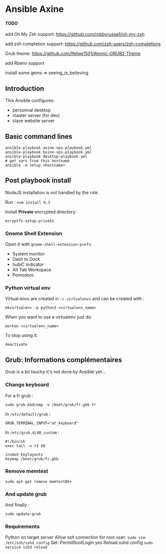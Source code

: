 # Ansible Axine

#### TODO
add Oh My Zsh support:
https://github.com/robbyrussell/oh-my-zsh

add zsh completion support:
https://github.com/zsh-users/zsh-completions

Grub theme:
https://github.com/lfelipe1501/Atomic-GRUB2-Theme

add Rbenv support

install some gems => seeing_is_believing

## Introduction
This Ansible configures:

- personnal desktop
- master server (for dev)
- slave website server

## Basic command lines
````
ansible-playbook axine-vps-playbook.yml
ansible-playbook bxine-vps-playbook.yml
ansible-playbook desktop-playbook.yml
# get vars from this hostname
ansible -m setup <hostname>
````

## Post playbook install
NodeJS installation is not handled by the role.

Run : `nvm install 9.3`

Install **Private** encrypted directory:

`ecryptfs-setup-private`

### Gnome Shell Extension
Open it with `gnome-shell-extension-prefs`:

- System monitor
- Dash to Dock
- hubiC indicator
- Alt Tab Workspace
- Pomodoro

### Python virtual env
Virtual envs are created in `~/.virtualenvs` and can be created with :

`mkvirtualenv -p python3 <virtualenv_name>`

When you want to use a virtualenv just do:

`workon <virtualenv_name>`

To stop using it:

`deactivate`

## Grub: Informations complémentaires
Grub is a bit touchy it's not done by Ansible yet...

### Change keyboard
For a fr grub :

`sudo grub-kbdcomp -o /boot/grub/fr.gkb fr`

In `/etc/default/grub` :

`GRUB_TERMINAL_INPUT="at_keyboard"`

In `/etc/grub.d/40_custom` :

````
#!/bin/sh
exec tail -n +3 $0

insmod keylayouts
keymap /boot/grub/fr.gkb
````
### Remove memtest
`sudo apt-get remove memtest86+`

### And update grub
And finally :

`sudo update-grub`

### Requirements
Python on target server
Allow ssh connection for root user:
`sudo vim /etc/ssh/sshd_config`
Set: PermitRootLogin yes
Reload sshd config
`sudo service sshd reload`
